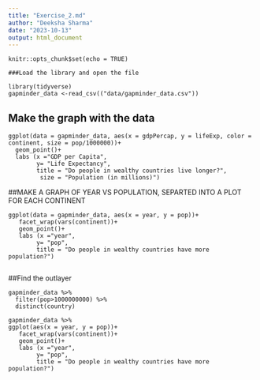 ```yaml
---
title: "Exercise_2.md"
author: "Deeksha Sharma"
date: "2023-10-13"
output: html_document
---
```


```{r setup, include=FALSE}
knitr::opts_chunk$set(echo = TRUE)

###Load the library and open the file
```
```{r}
library(tidyverse)
gapminder_data <-read_csv(("data/gapminder_data.csv"))
```
## Make the graph with the data
```{r}
ggplot(data = gapminder_data, aes(x = gdpPercap, y = lifeExp, color = continent, size = pop/1000000))+
  geom_point()+ 
  labs (x ="GDP per Capita",
        y= "Life Expectancy",
        title = "Do people in wealthy countries live longer?",
         size = "Population (in millions)")

```
 
 ##MAKE A GRAPH OF YEAR VS POPULATION, SEPARTED INTO A PLOT FOR EACH CONTINENT
```{r}
ggplot(data = gapminder_data, aes(x = year, y = pop))+
   facet_wrap(vars(continent))+
   geom_point()+ 
   labs (x ="year",
        y= "pop",
        title = "Do people in wealthy countries have more population?")
        
```
 
##Find the outlayer
```{r}
gapminder_data %>%
  filter(pop>1000000000) %>%
  distinct(country)

gapminder_data %>%
ggplot(aes(x = year, y = pop))+
   facet_wrap(vars(continent))+
   geom_point()+ 
   labs (x ="year",
        y= "pop",
        title = "Do people in wealthy countries have more population?")
        


```



